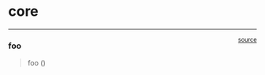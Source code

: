 # core


<!-- WARNING: THIS FILE WAS AUTOGENERATED! DO NOT EDIT! -->

------------------------------------------------------------------------

<a
href="https://github.com/ninjalabo/hsicomp/blob/main/hsicomp/hyspecnet11k/setup.py#L9"
target="_blank" style="float:right; font-size:smaller">source</a>

### foo

>  foo ()
